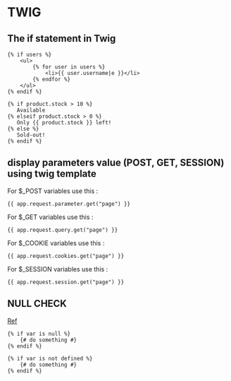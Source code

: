**TWIG**
=======

The if statement in Twig
------------

~~~~twig
{% if users %}
    <ul>
        {% for user in users %}
            <li>{{ user.username|e }}</li>
        {% endfor %}
    </ul>
{% endif %}
~~~~

~~~~twig
{% if product.stock > 10 %}
   Available
{% elseif product.stock > 0 %}
   Only {{ product.stock }} left!
{% else %}
   Sold-out!
{% endif %}
~~~~

display parameters value (POST, GET, SESSION) using twig template
--------

For $_POST variables use this :
~~~twig
{{ app.request.parameter.get("page") }}
~~~
For $_GET variables use this :
~~~twig
{{ app.request.query.get("page") }}
~~~
For $_COOKIE variables use this :
~~~twig
{{ app.request.cookies.get("page") }}
~~~
For $_SESSION variables use this :
~~~twig
{{ app.request.session.get("page") }}
~~~
NULL CHECK
-------
[Ref][a]

[a]:https://stackoverflow.com/questions/3264889/how-to-check-for-null-in-twig
~~~twig
{% if var is null %}
    {# do something #}
{% endif %}
~~~
~~~twig
{% if var is not defined %}
    {# do something #}
{% endif %}
~~~
